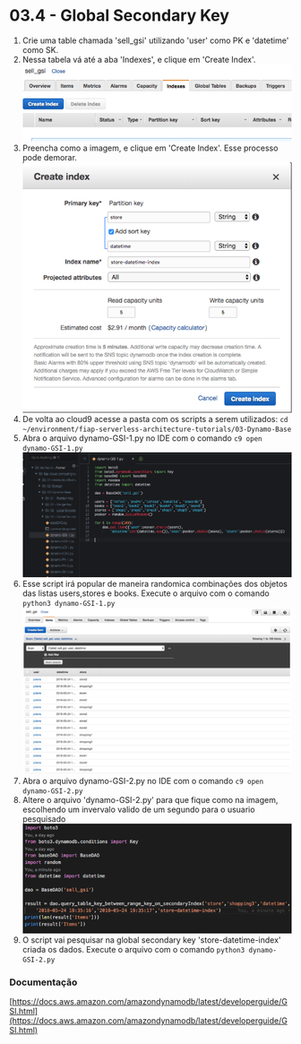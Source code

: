 # 03.4 - Global Secondary Key

1. Crie uma table chamada 'sell_gsi' utilizando 'user' como PK e 'datetime' como SK.
2. Nessa tabela vá até a aba 'Indexes', e clique em 'Create Index'.
![img/globalsecondarykey-1.png](img/globalsecondarykey-1.png)
3. Preencha como a imagem, e clique em 'Create Index'. Esse processo pode demorar.
![img/globalsecondarykey-2.png](img/globalsecondarykey-2.png)
4. De volta ao cloud9 acesse a pasta com os scripts a serem utilizados: `cd ~/environment/fiap-serverless-architecture-tutorials/03-Dynamo-Base`
5. Abra o arquivo dynamo-GSI-1.py no IDE com o comando `c9 open dynamo-GSI-1.py`
![img/gsi1.png](img/gsi1.png)
6. Esse script irá popular de maneira randomica combinações dos objetos das listas users,stores e books. Execute o arquivo com o comando `python3 dynamo-GSI-1.py`
![img/globalsecondarykey-4.png](img/globalsecondarykey-4.png)
7. Abra o arquivo dynamo-GSI-2.py no IDE com o comando `c9 open dynamo-GSI-2.py`
8. Altere o arquivo 'dynamo-GSI-2.py' para que fique como na imagem, escolhendo um invervalo valido de um segundo para o usuario pesquisado
![img/globalsecondarykey-6.png](img/globalsecondarykey-6.png)
9. O script vai pesquisar na global secondary key 'store-datetime-index' criada os dados. Execute o arquivo com o comando `python3 dynamo-GSI-2.py`
    

### Documentação
[https://docs.aws.amazon.com/amazondynamodb/latest/developerguide/GSI.html](https://docs.aws.amazon.com/amazondynamodb/latest/developerguide/GSI.html)
